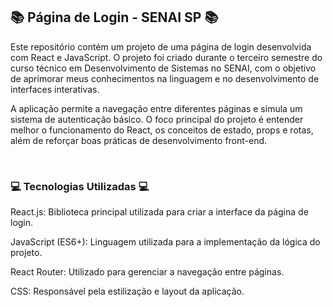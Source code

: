 ## 📚 Página de Login - SENAI SP 📚

Este repositório contém um projeto de uma página de login desenvolvida com React e JavaScript. O projeto foi criado durante o terceiro semestre do curso técnico em Desenvolvimento de Sistemas no SENAI, com o objetivo de aprimorar meus conhecimentos na linguagem e no desenvolvimento de interfaces interativas.

A aplicação permite a navegação entre diferentes páginas e simula um sistema de autenticação básico. O foco principal do projeto é entender melhor o funcionamento do React, os conceitos de estado, props e rotas, além de reforçar boas práticas de desenvolvimento front-end.

<br> 

### 💻 Tecnologias Utilizadas 💻

React.js: Biblioteca principal utilizada para criar a interface da página de login.

JavaScript (ES6+): Linguagem utilizada para a implementação da lógica do projeto.

React Router: Utilizado para gerenciar a navegação entre páginas.

CSS: Responsável pela estilização e layout da aplicação.
